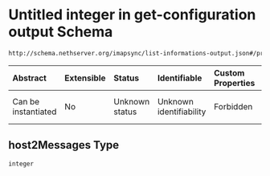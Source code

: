 # Untitled integer in get-configuration output Schema

```txt
http://schema.nethserver.org/imapsync/list-informations-output.json#/properties/host2Messages
```



| Abstract            | Extensible | Status         | Identifiable            | Custom Properties | Additional Properties | Access Restrictions | Defined In                                                                                       |
| :------------------ | :--------- | :------------- | :---------------------- | :---------------- | :-------------------- | :------------------ | :----------------------------------------------------------------------------------------------- |
| Can be instantiated | No         | Unknown status | Unknown identifiability | Forbidden         | Allowed               | none                | [list-informations-output.json\*](imapsync/list-informations-output.json "open original schema") |

## host2Messages Type

`integer`
